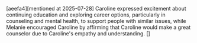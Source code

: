 [aeefa4][mentioned at 2025-07-28] Caroline expressed excitement about continuing education and exploring career options, particularly in counseling and mental health, to support people with similar issues, while Melanie encouraged Caroline by affirming that Caroline would make a great counselor due to Caroline's empathy and understanding. []
